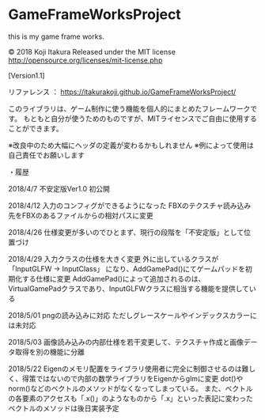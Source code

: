 ﻿# GameFrameWorksProject
this is my game frame works.

© 2018 Koji Itakura
Released under the MIT license
http://opensource.org/licenses/mit-license.php

[Version1.1]

リファレンス ： https://itakurakoji.github.io/GameFrameWorksProject/

このライブラリは、ゲーム制作に使う機能を個人的にまとめたフレームワークです。
もともと自分が使うためのものですが、MITライセンスでご自由に使用することができます。

※改良中のため大幅にヘッダの定義が変わるかもしれません
※例によって使用は自己責任でお願いします




・履歴

2018/4/7
不安定版Ver1.0 初公開

2018/4/12
入力のコンフィグができるようになった
FBXのテクスチャ読み込み先をFBXのあるファイルからの相対パスに変更

2018/4/26
仕様変更が多いのでひとまず、現行の段階を「不安定版」として位置づけ

2018/4/29
入力クラスの仕様を大きく変更
外に出しているクラスが 「InputGLFW → InputClass」 になり、AddGamePad()にてゲームパッドを初期化する仕様に変更
AddGamePad()によって追加されるのは、VirtualGamePadクラスであり、InputGLFWクラスに相当する機能を提供している

2018/5/01
pngの読み込みに対応
ただしグレースケールやインデックスカラーには未対応

2018/5/03
画像読み込みの内部仕様を若干変更して、テクスチャ作成と画像データ取得を別の機能に分離

2018/5/22
Eigenのメモリ配置をライブラリ使用者に完全に制御させるのは難しく、得策ではないので内部の数学ライブラリをEigenからglmに変更
dot()やnorm()などのベクトルのメソッドがなくなってしまっている。
また、ベクトルの各要素のアクセスも「.x()」のようなものから「.x」といった表記に変わった
ベクトルのメソッドは後日実装予定

